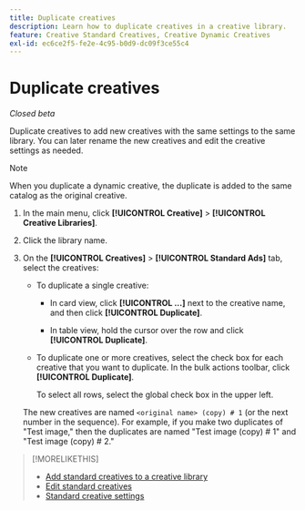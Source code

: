 ```yaml
---
title: Duplicate creatives
description: Learn how to duplicate creatives in a creative library.
feature: Creative Standard Creatives, Creative Dynamic Creatives
exl-id: ec6ce2f5-fe2e-4c95-b0d9-dc09f3ce55c4
---
```

# Duplicate creatives

*Closed beta*

Duplicate creatives to add new creatives with the same settings to the same library. You can later rename the new creatives and edit the creative settings as needed. 

>[!NOTE]
>
>When you duplicate a dynamic creative, the duplicate is added to the same catalog as the original creative.

1. In the main menu, click **[!UICONTROL Creative]** > **[!UICONTROL Creative Libraries]**.

1. Click the library name.

1. On the **[!UICONTROL Creatives]** > **[!UICONTROL Standard Ads]** tab, select the creatives:

   * To duplicate a single creative:
   
     * In card view, click **[!UICONTROL ...]** next to the creative name, and then click **[!UICONTROL Duplicate]**.
     
     * In table view, hold the cursor over the row and click **[!UICONTROL Duplicate]**.

   * To duplicate one or more creatives, select the check box for each creative that you want to duplicate. In the bulk actions toolbar, click **[!UICONTROL Duplicate]**.
   
     To select all rows, select the global check box in the upper left.

   The new creatives are named `<original name> (copy) # 1` (or the next number in the sequence). For example, if you make two duplicates of "Test image," then the duplicates are named "Test image (copy) # 1" and "Test image (copy) # 2."

<!-- Add to TOC later when this feature is available to users:

>* [Edit dynamic creatives](creative-edit-dynamic.md)
>* [Dynamic ad settings](creative-settings-dynamic.md)
-->

>[!MORELIKETHIS]
>
>* [Add standard creatives to a creative library](creative-add-standard.md)
>* [Edit standard creatives](creative-edit-standard.md)
>* [Standard creative settings](creative-settings-standard.md)

